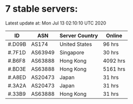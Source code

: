 # 7 stable servers:

Latest update at: Mon Jul 13 02:10:10 UTC 2020

| ID | ASN | Server Country | Online |
| -- | --- | -------------- | ------ |
| #.D09B | AS174 | United States | 96 hrs |
| #.7F1D | AS63949 | Singapore | 30 hrs |
| #.B6F8 | AS63888 | Hong Kong | 4092 hrs |
| #.BD3E | AS63888 | Hong Kong | 5161 hrs |
| #.A8ED | AS20473 | Japan | 31 hrs |
| #.3A2A | AS20473 | Japan | 31 hrs |
| #.33B9 | AS63888 | Hong Kong | 31 hrs |


